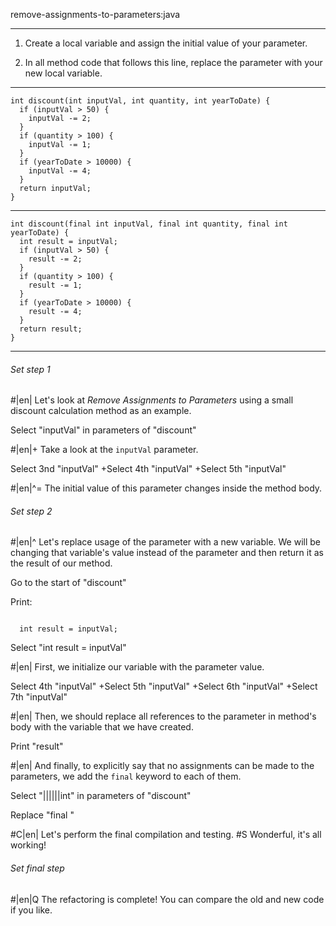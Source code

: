remove-assignments-to-parameters:java

---

1. Create a local variable and assign the initial value of your parameter.

2. In all method code that follows this line, replace the parameter with your new local variable.



---

```
int discount(int inputVal, int quantity, int yearToDate) {
  if (inputVal > 50) {
    inputVal -= 2;
  }
  if (quantity > 100) {
    inputVal -= 1;
  }
  if (yearToDate > 10000) {
    inputVal -= 4;
  }
  return inputVal;
}
```

---

```
int discount(final int inputVal, final int quantity, final int yearToDate) {
  int result = inputVal;
  if (inputVal > 50) {
    result -= 2;
  }
  if (quantity > 100) {
    result -= 1;
  }
  if (yearToDate > 10000) {
    result -= 4;
  }
  return result;
}
```

---

###### Set step 1


#|en| Let's look at *Remove Assignments to Parameters*  using a small discount calculation method as an example.

Select "inputVal" in parameters of "discount"


#|en|+ Take a look at the `inputVal` parameter.

Select 3nd "inputVal"
+Select 4th "inputVal"
+Select 5th "inputVal"


#|en|^= The initial value of this parameter changes inside the method body.

###### Set step 2


#|en|^ Let's replace usage of the parameter with a new variable. We will be changing that variable's value instead of the parameter and then return it as the result of our method.

Go to the start of "discount"

Print:
```

  int result = inputVal;
```

Select "int result = inputVal"


#|en| First, we initialize our variable with the parameter value.

Select 4th "inputVal"
+Select 5th "inputVal"
+Select 6th "inputVal"
+Select 7th "inputVal"


#|en| Then, we should replace all references to the parameter in method's body with the variable that we have created.

Print "result"


#|en| And finally, to explicitly say that no assignments can be made to the parameters, we add the `final` keyword to each of them.

Select "||||||int" in parameters of "discount"

Replace "final "


#C|en| Let's perform the final compilation and testing.
#S Wonderful, it's all working!


###### Set final step


#|en|Q The refactoring is complete! You can compare the old and new code if you like.
